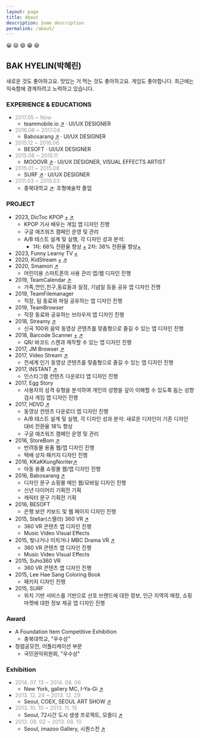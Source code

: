 ```yaml
---
layout: page
title: About
description: Some description.
permalink: /about/
---
```


<!-- <img itemprop="image" class="img-rounded" src="#" alt="jamy"> -->
😀 😃 😄 😁 😆
## BAK HYELIN(박혜린) 
새로운 것도 좋아하고요. 맛있는 거 먹는 것도 좋아하고요. 게임도 좋아합니다. 
최근에는 익숙함에 경계하려고 노력하고 있습니다.

### EXPERIENCE & EDUCATIONS
+ <span style="color: #969696;"> 2017.05 ~ Now </span>
  + teammobile.io <a href="https://www.teammobile.io/" target="_blank">↗</a> · UI/UX DESIGNER
+ <span style="color: #969696;">2016.06 ~ 2017.04</span>
  + Babosarang <a href="http://www.babosarang.co.kr/" target="_blank">↗</a> · UI/UX DESIGNER
+ <span style="color: #969696;">2015.12 ~ 2016.06</span>
  + BESOFT · UI/UX DESIGNER
+ <span style="color: #969696;">2015.08 ~ 2015.11</span>
  + MOOOVR <a href="http://mooovr.com/" target="_blank">↗</a> · UI/UX DESIGNER, VISUAL EFFECTS ARTIST
+ <span style="color: #969696;">2015.01 ~ 2015.08</span>
  + SURF <a href="https://play.google.com/store/apps/developer?id=SURF+Inc" target="_blank">↗</a> · UI/UX DESIGNER
+ <span style="color: #969696;">2011.03 ~ 2015.03</span>
  + 충북대학교 <a href="https://www.cbnu.ac.kr/www/index.do" target="_blank">↗</a>· 조형예술학 졸업

### PROJECT 
+ 2023, DicToc KPOP [+](https://crazyjamy.github.io/kpoplyricsgame/) <a href="https://play.google.com/store/search?q=dictoc&c=apps" target="_blank">↗</a>
  + KPOP 가사 배우는 게임 앱 디자인 진행
  + 구글 애즈워즈 캠페인 운영 및 관리
  + A/B 테스트 설계 및 실행, 각 디자인 성과 분석:
    + 1차: 68% 전환율 향상 [+](https://crazyjamy.github.io/ab-kpoplyricsgame-230724/) 2차: 38% 전환율 향상[+](https://crazyjamy.github.io/ab-kpoplyricsgame-240402/)
+ 2023, Funny Learny TV [+](https://crazyjamy.github.io/funnylearnytv/) 
+ 2020, KidStream [+](https://crazyjamy.github.io/kidsvideoapp/) <a href="https://play.google.com/store/apps/details?id=io.tm.kids.vstream" target="_blank">↗</a>
+ 2020, Smamori <a href="https://play.google.com/store/apps/details?id=jp.smamori.child.tv" target="_blank">↗</a> 
  + 어린이용 스마트폰의 사용 관리 앱/웹 디자인 진행
+ 2019, TeamCalendar <a href="https://play.google.com/store/apps/details?id=io.jmobile.tm.calendar" target="_blank">↗</a>
  + 가족,연인,친구,동료들과 일정, 기념일 등을 공유 앱 디자인 진행
+ 2019, TeamFilemanager
  + 직장, 팀 동료와 파일 공유하는 앱 디자인 진행 
+ 2019, TeamBrowser
  + 직장 동료와 공유하는 브라우저 앱 디자인 진행
+ 2018, Streamy <a href="https://play.google.com/store/apps/details?id=com.fms.streamy" target="_blank">↗</a>
  + 신곡 100위 음악 동영상 콘텐츠를 맞춤형으로 즐길 수 있는 앱 디자인 진행
+ 2018, Barcode Scanner [+](https://crazyjamy.github.io/barcode_scanner/) [↗](https://play.google.com/store/apps/details?id=io.jmobile.jmscanner)
  +  QR/ 바코드 스캔과 제작할 수 있는 앱 디자인 진행 
+ 2017, JM Browser <a href="https://play.google.com/store/apps/details?id=io.jmobile.browser" target="_blank">↗</a>
+ 2017, Video Stream <a href="https://play.google.com/store/apps/details?id=io.jmobile.video.browser" target="_blank">↗</a>
  + 전세계 인기 동영상 콘텐츠를 맞춤형으로 즐길 수 있는 앱 디자인 진행
+ 2017, INSTANT <a href="https://play.google.com/store/apps/details?id=io.jmobile.instant" target="_blank">↗</a>
  + 인스타그램 컨텐츠 다운로더 앱 디자인 진행
+ 2017, Egg Story
  + 사용자의 성격 유형을 분석하여 개인의 성향을 깊이 이해할 수 있도록 돕는 성향 검사 게임 앱 디자인 진행
+ 2017, HDVD <a href="https://play.google.com/store/apps/details?id=com.ne.hdv">↗</a>
  + 동영상 컨텐츠 다운로더 앱 디자인 진행
  + A/B 테스트 설계 및 실행, 각 디자인 성과 분석: 새로운 디자인이 기존 디자인 대비 전환율 18% 향상
  + 구글 애즈워즈 캠페인 운영 및 관리
+ 2016, StoreBom <a href="https://store.bom.co.kr/" target="_blank">↗</a>
  + 반려동물 용품 웹/앱 디자인 진행
  + 택배 상자 패키지 디자인 진행
+ 2016, KKaKKungNoriter<a href="http://kkakkungnoriter.com/" target="_blank">↗</a>
  + 아동 용품 쇼핑몰 웹/앱 디자인 진행
+ 2016, Babosarang <a href="https://www.babosarang.co.kr/" target="_blank">↗</a>
  + 디자인 문구 쇼핑몰 메인 웹/모바일 디자인 진행
  + 신년 다이어리 기획전 기획
  + 캐릭터 문구 기획전 기획
+ 2016, BESOFT
  + 은행 보안 키보드 및 웹 페이지 디자인 진행
+ 2015, Stellar(스텔라) 360 VR [↗](https://www.youtube.com/watch?v=gvORWNSsGak)
  + 360 VR 콘텐츠 앱 디자인 진행
  + Music Video Visual Effects
+ 2015, 빛나거나 미치거나 MBC Drama VR [↗](https://www.youtube.com/watch?v=7Eo8ddIhUnE)
  + 360 VR 콘텐츠 앱 디자인 진행
  + Music Video Visual Effects
+ 2015, Suho360 VR
  + 360 VR 콘텐츠 앱 디자인 진행
+ 2015, Lee Hae Sang Coloring Book
  + 패키지 디자인 진행
+ 2015, SURF
  + 위치 기반 서비스를 기반으로 선호 브랜드에 대한 정보, 인근 지역의 매장, 쇼핑마켓에 대한 정보 제공 앱 디자인 진행

### Award
- A Foundation Item Competitive Exhibition
  - 충북대학교, "우수상"
- 청렴공모전, 어플리케이션 부문
  - 국민권익위원회, "우수상"

### Exhibition
+ <span style="color: #969696;">2014. 07. 13 ~ 2014. 08. 06</span>
  + New York, gallery MC, I-Ya-Gi <a href="http://www.gallerymc.org/h/i-ya-gi-that-connote-you-and-me/" target="_blank">↗</a>
+ <span style="color: #969696;">2013. 12. 24 ~ 2013. 12. 29</span>
  + Seoul, COEX, SEOUL ART SHOW <a href="http://seoulartshow.com/n_sub02/2014_02_01.php" target="_blank">↗</a>
+ <span style="color: #969696;">2013. 10. 10 ~ 2013. 11. 15</span>
  + Seoul, 72시간 도시 생생 프로젝트, 모즐디 <a href="https://www.lafent.com/inews/news_view.html?news_id=110411" target="_blank">↗</a>
+ <span style="color: #969696;">2013. 08. 02 ~ 2013. 08. 10</span>
  + Seoul, imazoo Gallery, 시퀀스전 <a href="http://www.imazoo.com/index.htm" target="_blank">↗</a>
